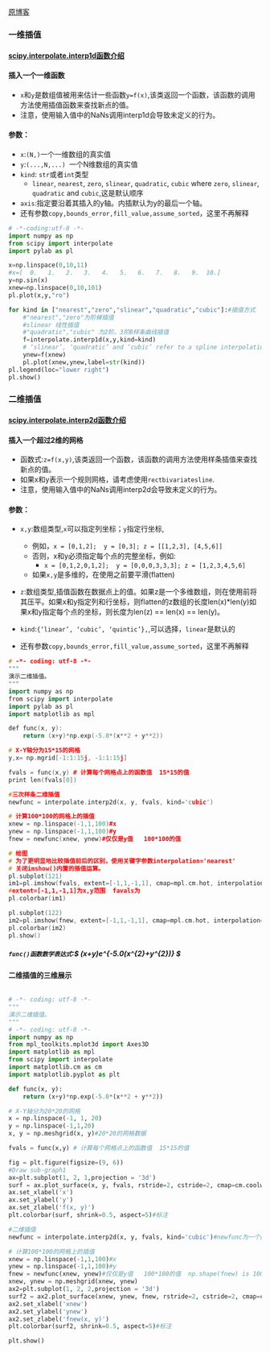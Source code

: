 [原博客](https://blog.csdn.net/qq_20011607/article/details/81412985)


### 一维插值

#### [scipy.interpolate.interp1d函数介绍](https://docs.scipy.org/doc/scipy-0.19.1/reference/generated/scipy.interpolate.interp1d.html)

#### 插入一个一维函数
* ```x```和```y```是数组值被用来估计一些函数```y=f(x)```,该类返回一个函数，该函数的调用方法使用插值函数来查找新点的值。
* 注意，使用输入值中的NaNs调用interp1d会导致未定义的行为。

#### 参数：
* ```x```:```(N,)```一个一维数组的真实值
* ```y```:```(...,N,...) ```一个N维数组的真实值
* ```kind```: ```str```或者```int```类型
    * ```linear```, ```nearest```, ```zero```, ```slinear```, ```quadratic```, ```cubic``` where ```zero```, ```slinear```, ```quadratic``` and ```cubic```,这是默认顺序
* ```axis```:指定要沿着其插入的y轴。内插默认为y的最后一个轴。
* 还有参数```copy,bounds_error,fill_value,assume_sorted```，这里不再解释


```py
# -*-coding:utf-8 -*-
import numpy as np
from scipy import interpolate
import pylab as pl

x=np.linspace(0,10,11)
#x=[  0.   1.   2.   3.   4.   5.   6.   7.   8.   9.  10.]
y=np.sin(x)
xnew=np.linspace(0,10,101)
pl.plot(x,y,"ro")

for kind in ["nearest","zero","slinear","quadratic","cubic"]:#插值方式
    #"nearest","zero"为阶梯插值
    #slinear 线性插值
    #"quadratic","cubic" 为2阶、3阶B样条曲线插值
    f=interpolate.interp1d(x,y,kind=kind)
    # ‘slinear’, ‘quadratic’ and ‘cubic’ refer to a spline interpolation of first, second or third order)
    ynew=f(xnew)
    pl.plot(xnew,ynew,label=str(kind))
pl.legend(loc="lower right")
pl.show()

```


### 二维插值

#### [scipy.interpolate.interp2d函数介绍](https://docs.scipy.org/doc/scipy-0.19.1/reference/generated/scipy.interpolate.interp2d.html#scipy.interpolate.interp2d)

#### 插入一个超过2维的网格

* 函数式:```z=f(x,y)```,该类返回一个函数，该函数的调用方法使用样条插值来查找新点的值。
* 如果x和y表示一个规则网格，请考虑使用```rectbivariatesline```.
* 注意，使用输入值中的NaNs调用interp2d会导致未定义的行为。

#### 参数：
* ```x,y```:数组类型,```x```可以指定列坐标；```y```指定行坐标,
    * 例如，``` x = [0,1,2];  y = [0,3]; z = [[1,2,3], [4,5,6]] ```
    * 否则，x和y必须指定每个点的完整坐标，例如:
        * ```x = [0,1,2,0,1,2];  y = [0,0,0,3,3,3]; z = [1,2,3,4,5,6] ```
    * 如果```x,y```是多维的，在使用之前要平滑(flatten)
* ```z```:数组类型,插值函数在数据点上的值。如果z是一个多维数组，则在使用前将其压平。如果x和y指定列和行坐标，则flatten的z数组的长度len(x)*len(y)如果x和y指定每个点的坐标，则长度为len(z) == len(x) == len(y)。

* ```kind```:```{‘linear’, ‘cubic’, ‘quintic’},```,可以选择，```linear```是默认的
* 还有参数```copy,bounds_error,fill_value,assume_sorted```，这里不再解释


```cpp
# -*- coding: utf-8 -*-
"""
演示二维插值。
"""
import numpy as np
from scipy import interpolate
import pylab as pl
import matplotlib as mpl

def func(x, y):
    return (x+y)*np.exp(-5.0*(x**2 + y**2))

# X-Y轴分为15*15的网格
y,x= np.mgrid[-1:1:15j, -1:1:15j]

fvals = func(x,y) # 计算每个网格点上的函数值  15*15的值
print len(fvals[0])

#三次样条二维插值
newfunc = interpolate.interp2d(x, y, fvals, kind='cubic')

# 计算100*100的网格上的插值
xnew = np.linspace(-1,1,100)#x
ynew = np.linspace(-1,1,100)#y
fnew = newfunc(xnew, ynew)#仅仅是y值   100*100的值

# 绘图
# 为了更明显地比较插值前后的区别，使用关键字参数interpolation='nearest'
# 关闭imshow()内置的插值运算。
pl.subplot(121)
im1=pl.imshow(fvals, extent=[-1,1,-1,1], cmap=mpl.cm.hot, interpolation='nearest', origin="lower")#pl.cm.jet
#extent=[-1,1,-1,1]为x,y范围  favals为
pl.colorbar(im1)

pl.subplot(122)
im2=pl.imshow(fnew, extent=[-1,1,-1,1], cmap=mpl.cm.hot, interpolation='nearest', origin="lower")
pl.colorbar(im2)
pl.show()


```


##### ```func()函数数学表达式```:$ (x+y)*e^{-5.0*(x^{2}+y^{2})} $


#### 二维插值的三维展示

```py

# -*- coding: utf-8 -*-
"""
演示二维插值。
"""
# -*- coding: utf-8 -*-
import numpy as np
from mpl_toolkits.mplot3d import Axes3D
import matplotlib as mpl
from scipy import interpolate
import matplotlib.cm as cm
import matplotlib.pyplot as plt

def func(x, y):
    return (x+y)*np.exp(-5.0*(x**2 + y**2))

# X-Y轴分为20*20的网格
x = np.linspace(-1, 1, 20)
y = np.linspace(-1,1,20)
x, y = np.meshgrid(x, y)#20*20的网格数据

fvals = func(x,y) # 计算每个网格点上的函数值  15*15的值

fig = plt.figure(figsize=(9, 6))
#Draw sub-graph1
ax=plt.subplot(1, 2, 1,projection = '3d')
surf = ax.plot_surface(x, y, fvals, rstride=2, cstride=2, cmap=cm.coolwarm,linewidth=0.5, antialiased=True)
ax.set_xlabel('x')
ax.set_ylabel('y')
ax.set_zlabel('f(x, y)')
plt.colorbar(surf, shrink=0.5, aspect=5)#标注

#二维插值
newfunc = interpolate.interp2d(x, y, fvals, kind='cubic')#newfunc为一个函数

# 计算100*100的网格上的插值
xnew = np.linspace(-1,1,100)#x
ynew = np.linspace(-1,1,100)#y
fnew = newfunc(xnew, ynew)#仅仅是y值   100*100的值  np.shape(fnew) is 100*100
xnew, ynew = np.meshgrid(xnew, ynew)
ax2=plt.subplot(1, 2, 2,projection = '3d')
surf2 = ax2.plot_surface(xnew, ynew, fnew, rstride=2, cstride=2, cmap=cm.coolwarm,linewidth=0.5, antialiased=True)
ax2.set_xlabel('xnew')
ax2.set_ylabel('ynew')
ax2.set_zlabel('fnew(x, y)')
plt.colorbar(surf2, shrink=0.5, aspect=5)#标注

plt.show()

```













